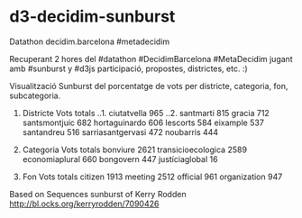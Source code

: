 # d3-decidim-sunburst
Datathon decidim.barcelona #metadecidim

Recuperant 2 hores del #datathon #DecidimBarcelona #MetaDecidim jugant amb #sunburst y #d3js participació, propostes, districtes, etc. :)

Visualització Sunburst del porcentatge de vots per districte, categoria, fon, subcategoria.

1. Districte Vots totals
..1. ciutatvella	965
..2. santmarti	815
gracia	712
santsmontjuic	682
hortaguinardo	606
lescorts	584
eixample	537
santandreu	516
sarriasantgervasi	472
noubarris	444

2. Categoria Vots totals
bonviure	2621
transicioecologica	2589
economiaplural	660
bongovern	447
justíciaglobal	16

3. Fon Vots totals
citizen	1913
meeting	2512
official	961
organization	947


Based on Sequences sunburst of Kerry Rodden
http://bl.ocks.org/kerryrodden/7090426
